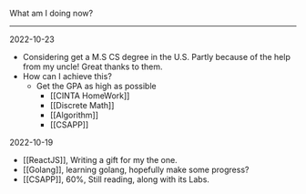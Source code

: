What am I doing now?
___
2022-10-23
- Considering get a M.S CS degree in the U.S. Partly because of the help from my uncle! Great thanks to them.
- How can I achieve this?
	- Get the GPA as high as possible
		- [[CINTA HomeWork]]
		- [[Discrete Math]]
		- [[Algorithm]]
		- [[CSAPP]]

2022-10-19
- [[ReactJS]], Writing a gift for my the one.
- [[Golang]], learning golang, hopefully make some progress? 
- [[CSAPP]], 60%, Still reading, along with its Labs.